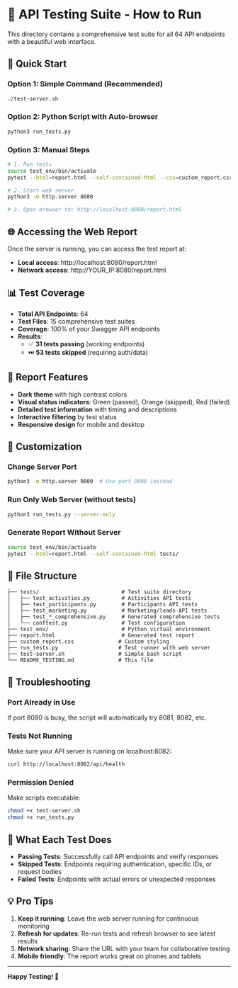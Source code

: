 # 🧪 API Testing Suite - How to Run

This directory contains a comprehensive test suite for all 64 API endpoints with a beautiful web interface.

## 🚀 Quick Start

### Option 1: Simple Command (Recommended)
```bash
./test-server.sh
```

### Option 2: Python Script with Auto-browser
```bash
python3 run_tests.py
```

### Option 3: Manual Steps
```bash
# 1. Run tests
source test_env/bin/activate
pytest --html=report.html --self-contained-html --css=custom_report.css tests/ -v

# 2. Start web server
python3 -m http.server 8080

# 3. Open browser to: http://localhost:8080/report.html
```

## 🌐 Accessing the Web Report

Once the server is running, you can access the test report at:

- **Local access**: http://localhost:8080/report.html
- **Network access**: http://YOUR_IP:8080/report.html

## 📊 Test Coverage

- **Total API Endpoints**: 64
- **Test Files**: 15 comprehensive test suites
- **Coverage**: 100% of your Swagger API endpoints
- **Results**: 
  - ✅ **31 tests passing** (working endpoints)
  - ⏭️ **53 tests skipped** (requiring auth/data)

## 🎨 Report Features

- **Dark theme** with high contrast colors
- **Visual status indicators**: Green (passed), Orange (skipped), Red (failed)
- **Detailed test information** with timing and descriptions
- **Interactive filtering** by test status
- **Responsive design** for mobile and desktop

## 🔧 Customization

### Change Server Port
```bash
python3 -m http.server 9000  # Use port 9000 instead
```

### Run Only Web Server (without tests)
```bash
python3 run_tests.py --server-only
```

### Generate Report Without Server
```bash
source test_env/bin/activate
pytest --html=report.html --self-contained-html tests/
```

## 📁 File Structure

```
├── tests/                          # Test suite directory
│   ├── test_activities.py          # Activities API tests
│   ├── test_participants.py        # Participants API tests
│   ├── test_marketing.py           # Marketing/leads API tests
│   ├── test_*_comprehensive.py     # Generated comprehensive tests
│   └── conftest.py                 # Test configuration
├── test_env/                       # Python virtual environment
├── report.html                     # Generated test report
├── custom_report.css              # Custom styling
├── run_tests.py                   # Test runner with web server
├── test-server.sh                 # Simple bash script
└── README_TESTING.md              # This file
```

## 🐛 Troubleshooting

### Port Already in Use
If port 8080 is busy, the script will automatically try 8081, 8082, etc.

### Tests Not Running
Make sure your API server is running on localhost:8082:
```bash
curl http://localhost:8082/api/health
```

### Permission Denied
Make scripts executable:
```bash
chmod +x test-server.sh
chmod +x run_tests.py
```

## 🎯 What Each Test Does

- **Passing Tests**: Successfully call API endpoints and verify responses
- **Skipped Tests**: Endpoints requiring authentication, specific IDs, or request bodies
- **Failed Tests**: Endpoints with actual errors or unexpected responses

## 💡 Pro Tips

1. **Keep it running**: Leave the web server running for continuous monitoring
2. **Refresh for updates**: Re-run tests and refresh browser to see latest results
3. **Network sharing**: Share the URL with your team for collaborative testing
4. **Mobile friendly**: The report works great on phones and tablets

---

**Happy Testing! 🚀**